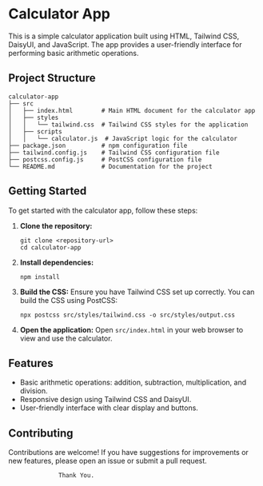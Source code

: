 # Calculator App

This is a simple calculator application built using HTML, Tailwind CSS, DaisyUI, and JavaScript. The app provides a user-friendly interface for performing basic arithmetic operations.

## Project Structure

```
calculator-app
├── src
│   ├── index.html        # Main HTML document for the calculator app
│   ├── styles
│   │   └── tailwind.css  # Tailwind CSS styles for the application
│   ├── scripts
│   │   └── calculator.js  # JavaScript logic for the calculator
├── package.json          # npm configuration file
├── tailwind.config.js    # Tailwind CSS configuration file
├── postcss.config.js     # PostCSS configuration file
└── README.md             # Documentation for the project
```

## Getting Started

To get started with the calculator app, follow these steps:

1. **Clone the repository:**

   ```
   git clone <repository-url>
   cd calculator-app
   ```

2. **Install dependencies:**

   ```
   npm install
   ```

3. **Build the CSS:**
   Ensure you have Tailwind CSS set up correctly. You can build the CSS using PostCSS:

   ```
   npx postcss src/styles/tailwind.css -o src/styles/output.css
   ```

4. **Open the application:**
   Open `src/index.html` in your web browser to view and use the calculator.

## Features

- Basic arithmetic operations: addition, subtraction, multiplication, and division.
- Responsive design using Tailwind CSS and DaisyUI.
- User-friendly interface with clear display and buttons.

## Contributing

Contributions are welcome! If you have suggestions for improvements or new features, please open an issue or submit a pull request.

                  Thank You.
